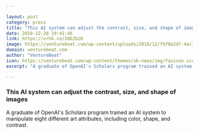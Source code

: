 ```yaml
---

layout: post
category: press
title: "This AI system can adjust the contrast, size, and shape of images"
date: 2018-12-20 19:41:46
link: https://vrhk.co/2QEZb2K
image: https://venturebeat.com/wp-content/uploads/2018/12/fbf8e2df-4ac7-4867-96e7-fa9160c8abfb.png?fit=1032%2C812&strip=all
domain: venturebeat.com
author: "VentureBeat"
icon: https://venturebeat.com/wp-content/themes/vb-news/img/favicon.ico
excerpt: "A graduate of OpenAI's Scholars program trained an AI system to manipulate eight different art attributes, including color, shape, and contrast."

---
```


### This AI system can adjust the contrast, size, and shape of images

A graduate of OpenAI's Scholars program trained an AI system to manipulate eight different art attributes, including color, shape, and contrast.